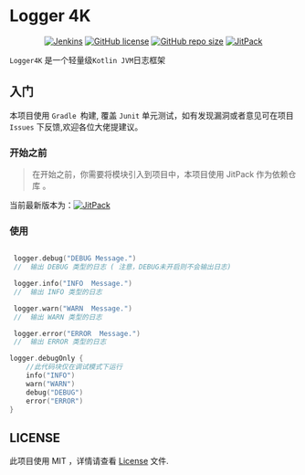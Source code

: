 # Logger 4K

<p style="text-align: center">
<a href="https://github.com/d7z-team/logger4k" target="_blank"><img alt="Jenkins" src="https://github.com/d7z-team/logger4k/actions/workflows/release.yml/badge.svg?branch=main&color=green&style=flat-square"/></a>
<a href="LICENSE"><img alt="GitHub license" src="https://img.shields.io/github/license/d7z-team/logger4k"></a>
<a href="#"><img alt="GitHub repo size" src="https://img.shields.io/github/repo-size/d7z-team/logger4k"></a>
<a href="https://jitpack.io/#d7z-team/logger4k" target="_blank"> <img alt="JitPack" src="https://img.shields.io/jitpack/v/github/d7z-team/logger4k"></a>
</p>

`Logger4K` 是一个轻量级`Kotlin JVM`日志框架

## 入门

本项目使用 `Gradle `构建, 覆盖 `Junit` 单元测试，如有发现漏洞或者意见可在项目`Issues` 下反馈,欢迎各位大佬提建议。

### 开始之前

> 在开始之前，你需要将模块引入到项目中，本项目使用 JitPack 作为依赖仓库 。

当前最新版本为：[![JitPack](https://img.shields.io/jitpack/v/github/d7z-team/logger4k?label=version&style=flat-square)](https://jitpack.io/#d7z-team/logger4k)

### 使用

``` kotlin

 logger.debug("DEBUG Message.") 
 //  输出 DEBUG 类型的日志 ( 注意，DEBUG未开启则不会输出日志)

 logger.info("INFO  Message.") 
 //  输出 INFO 类型的日志

 logger.warn("WARN  Message.") 
 //  输出 WARN 类型的日志

 logger.error("ERROR  Message.") 
 //  输出 ERROR 类型的日志

logger.debugOnly { 
    //此代码块仅在调试模式下运行
    info("INFO")
    warn("WARN")
    debug("DEBUG")
    error("ERROR")
}

```

## LICENSE

此项目使用 MIT ，详情请查看 [License](./LICENSE) 文件. 
